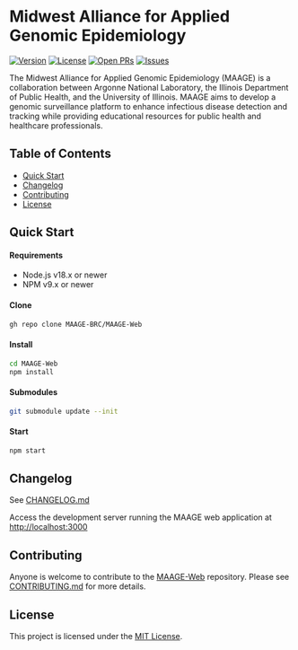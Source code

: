 # Midwest Alliance for Applied Genomic Epidemiology

[![Version](https://img.shields.io/badge/Release-v0.5.15-blue?style=for-the-badge)](https://github.com/MAAGE-BRC/maage-web/releases)
[![License](https://img.shields.io/github/license/MAAGE-BRC/maage-web?style=for-the-badge)](LICENSE)
[![Open PRs](https://img.shields.io/github/issues-pr/MAAGE-BRC/maage-web?style=for-the-badge)](https://github.com/MAAGE-BRC/maage-web/pulls)
[![Issues](https://img.shields.io/github/issues/MAAGE-BRC/maage-web?style=for-the-badge)](https://github.com/MAAGE-BRC/maage-web/issues)

The Midwest Alliance for Applied Genomic Epidemiology (MAAGE) is a collaboration between Argonne National Laboratory, the Illinois Department of Public Health, and the University of Illinois. MAAGE aims to develop a genomic surveillance platform to enhance infectious disease detection and tracking while providing educational resources for public health and healthcare professionals.

## Table of Contents

  - [Quick Start](#quick-start)
  - [Changelog](#changelog)
  - [Contributing](#contributing)
  - [License](#license)

## Quick Start

#### Requirements

- Node.js v18.x or newer
- NPM v9.x or newer

#### Clone

```bash
gh repo clone MAAGE-BRC/MAAGE-Web
```

#### Install

```bash
cd MAAGE-Web
npm install
```

#### Submodules

```bash
git submodule update --init
```

#### Start

```bash
npm start
```

## Changelog

See [CHANGELOG.md](CHANGELOG.md)

Access the development server running the MAAGE web application at [http://localhost:3000](http://localhost:3000)

## Contributing

Anyone is welcome to contribute to the [MAAGE-Web](https://github.com/MAAGE-BRC/MAAGE-Web) repository. Please see [CONTRIBUTING.md](CONTRIBUTING.md) for more details.

## License

This project is licensed under the [MIT License](LICENSE).
